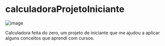 # calculadoraProjetoIniciante

![image](https://user-images.githubusercontent.com/79667413/153730608-0df83eff-69db-46ab-bdf9-5f5f62b62942.png)

Calculadora feita do zero, um projeto de iniciante que me ajudou a aplicar alguns conceitos que aprendi com cursos.

